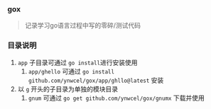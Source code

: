 ### gox
> 记录学习go语言过程中写的零碎/测试代码

### 目录说明
1. `app` 子目录可通过 `go install`进行安装使用
   1. `app/ghello` 可通过 `go install github.com/ynwcel/gox/app/ghllo@latest` 安装
2. 以 `g` 开头的子目录为单独的模块目录
   1. `gnum` 可通过  `go get github.com/ynwcel/gox/gnumx` 下载并使用